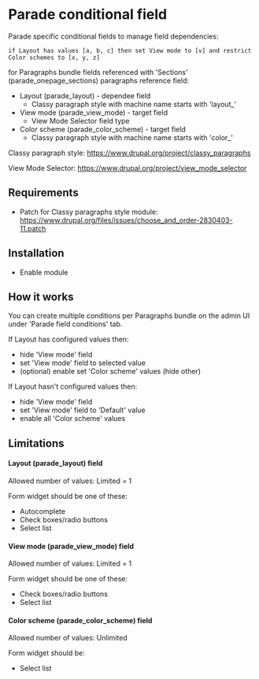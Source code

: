 # Parade conditional field

Parade specific conditional fields to manage field dependencies:

`if Layout has values [a, b, c] then set View mode to [v] and restrict Color
schemes to [x, y, z]`

for Paragraphs bundle fields referenced with 'Sections'
(parade_onepage_sections) paragraphs reference field: 
- Layout (parade_layout) - dependee field
  - Classy paragraph style with machine name starts with 'layout_'
- View mode (parade_view_mode) - target field
  - View Mode Selector field type
- Color scheme (parade_color_scheme) - target field
  - Classy paragraph style with machine name starts with 'color_'

Classy paragraph style: https://www.drupal.org/project/classy_paragraphs

View Mode Selector: https://www.drupal.org/project/view_mode_selector 

## Requirements
- Patch for Classy paragraphs style module: https://www.drupal.org/files/issues/choose_and_order-2830403-11.patch

## Installation
- Enable module

## How it works
You can create multiple conditions per Paragraphs bundle on the admin UI under
'Parade field conditions' tab.

If Layout has configured values then:
  - hide 'View mode' field
  - set 'View mode' field to selected value
  - (optional) enable set 'Color scheme' values (hide other)

If Layout hasn't configured values then:
  - hide 'View mode' field
  - set 'View mode' field to 'Default' value
  - enable all 'Color scheme' values

## Limitations

#### Layout (parade_layout) field
Allowed number of values: Limited = 1

Form widget should be one of these:
- Autocomplete
- Check boxes/radio buttons
- Select list

#### View mode (parade_view_mode) field
Allowed number of values: Limited = 1

Form widget should be one of these:
- Check boxes/radio buttons
- Select list

#### Color scheme (parade_color_scheme) field
Allowed number of values: Unlimited

Form widget should be:
- Select list

